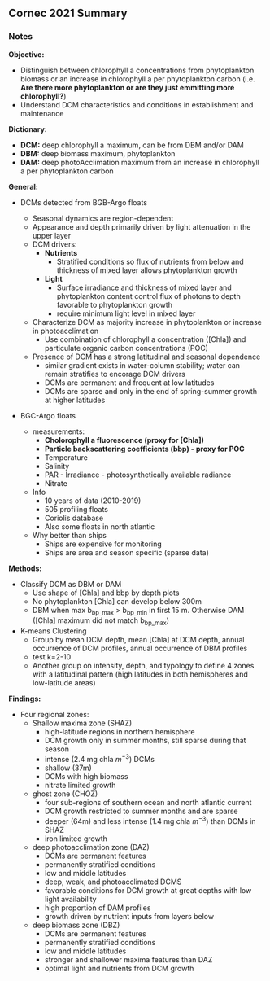 ## Cornec 2021 Summary

### Notes

**Objective:**
- Distinguish between chlorophyll a concentrations from phytoplankton biomass or an increase in chlorophyll a per phytoplankton carbon (i.e. **Are there more phytoplankton or are they just emmitting more chlorophyll?**)
- Understand DCM characteristics and conditions in establishment and maintenance

**Dictionary:**
- **DCM:** deep chlorophyll a maximum, can be from DBM and/or DAM
- **DBM:** deep biomass maximum, phytoplankton
- **DAM:** deep photoAcclimation maximum from an increase in chlorophyll a per phytoplankton carbon

**General:**
- DCMs detected from BGB-Argo floats
    - Seasonal dynamics are region-dependent
	- Appearance and depth primarily driven by light attenuation in the upper layer
	- DCM drivers:
		- **Nutrients**
			- Stratified conditions so flux of nutrients from below and thickness of mixed layer allows phytoplankton growth
		- **Light**
			- Surface irradiance and thickness of mixed layer and phytoplankton content control flux of photons to depth favorable to phytoplankton growth
			- require minimum light level in mixed layer
	- Characterize DCM as majority increase in phytoplankton or increase in photoacclimation
		- Use combination of chlorophyll a concentration ([Chla]) and particulate organic carbon concentrations (POC)
	- Presence of DCM has a strong latitudinal and seasonal dependence
		- similar gradient exists in water-column stability; water can remain stratifies to encorage DCM drivers
		- DCMs are permanent and frequent at low latitudes
		- DCMs are sparse and only in the end of spring-summer growth at higher latitudes

	

- BGC-Argo floats
	- measurements:
        - **Cholorophyll a fluorescence (proxy for [Chla])**
        - **Particle backscattering coefficients (bbp) - proxy for POC**
        - Temperature
        - Salinity
        - PAR - Irradiance - photosynthetically available radiance
        - Nitrate
	- Info
		- 10 years of data (2010-2019)
		- 505 profiling floats
		- Coriolis database
		- Also some floats in north atlantic
	- Why better than ships
		-  Ships are expensive for monitoring
        - Ships are area and season specific (sparse data)

**Methods:**
- Classify DCM as DBM or DAM
    - Use shape of [Chla] and bbp by depth plots
    - No phytoplankton [Chla] can develop below 300m
	- DBM when max b<sub>bp_max</sub> > b<sub>bp_min</sub> in first 15 m. Otherwise DAM ([Chla] maximum did not match b<sub>bp_max</sub>)
- K-means Clustering
	- Group by mean DCM depth, mean [Chla] at DCM depth, annual occurrence of DCM profiles, annual occurrence of DBM profiles
    - test k=2-10
	- Another group on intensity, depth, and typology to define 4 zones with a latitudinal pattern (high latitudes in both hemispheres and low-latitude areas)


**Findings:**
- Four regional zones:
	- Shallow maxima zone (SHAZ)
		- high-latitude regions in northern hemisphere
		- DCM growth only in summer months, still sparse during that season
		- intense (2.4 mg chla $m^{-3}$) DCMs
		- shallow (37m)
		- DCMs with high biomass 
		- nitrate limited growth
	- ghost zone (CHOZ)
		- four sub-regions of southern ocean and north atlantic current
		- DCM growth restricted to summer months and are sparse
		- deeper (64m) and less intense (1.4 mg chla $m^{-3}$) than DCMs in SHAZ
		- iron limited growth
	- deep photoacclimation zone (DAZ)
		- DCMs are permanent features
		- permanently stratified conditions
		- low and middle latitudes
		- deep, weak, and photoacclimated DCMS
		- favorable conditions for DCM growth at great depths with low light availability
		- high proportion of DAM profiles
		- growth driven by nutrient inputs from layers below
	- deep biomass zone (DBZ)
		- DCMs are permanent features
		- permanently stratified conditions
		- low and middle latitudes
		- stronger and shallower maxima features than DAZ
		- optimal light and nutrients from DCM growth



